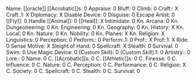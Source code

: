 Name: [[oracle]]
[[Acrobatic]]s: 0
Appraise: 0
Bluff: 0
Climb: 0
Craft:: X
Craft:.1: X
Diplomacy: X
Disable Device: 0
Disguise: 0
Escape Artist: 0
[[Fly]]: 0
Handle [[Animal]]: 0
[[Heal]]: X
Intimidate: 0
Kn. Arcana: 0
Kn. Dungeoneering: 0
Kn. Engineering: 0
Kn. Geography: 0
Kn. History: X
Kn. Local: 0
Kn. Nature: 0
Kn. Nobility: 0
Kn. Planes: X
Kn. Religion: X
Linguistics: 0
Perception: 0
Perform:: 0
Perform:.1: 0
Prof:: X
Prof:.1: X
Ride: 0
Sense Motive: X
Sleight of Hand: 0
Spellcraft: X
Stealth: 0
Survival: 0
Swim: 0
Use Magic Device: 0
(Custom Skill): 0
(Custom Skill).1: 0
Artistry:: 0
Lore:: 0
Name: 0
C. [[Acrobatic]]s: 0
C. [[Athletic]]s: 0
C. Finesse: 0
C. Influence: 0
C. Nature: 0
C. Perception: 0
C. Performance: 0
C. Religion: X
C. Society: 0
C. Spellcraft: 0
C. Stealth: 0
C. Survival: 0
